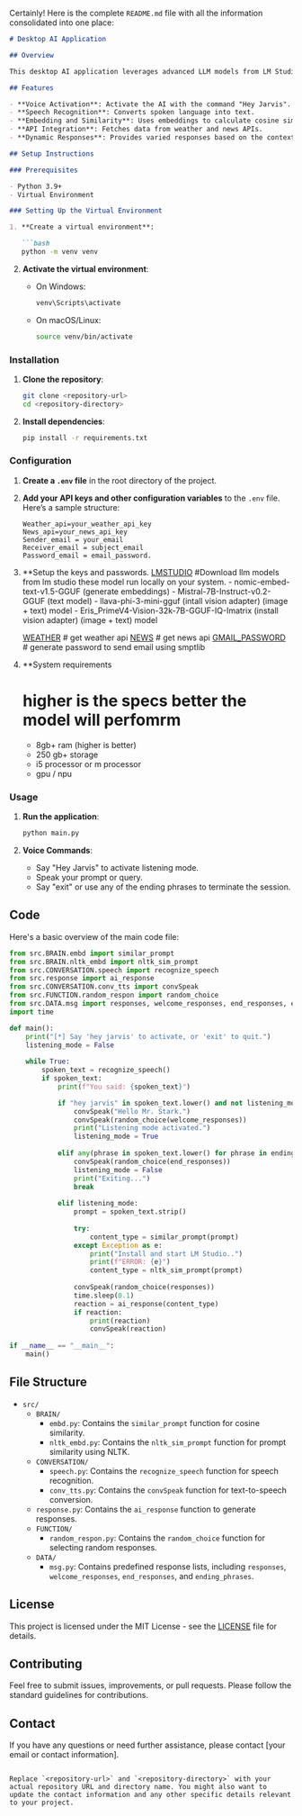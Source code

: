 Certainly! Here is the complete `README.md` file with all the information consolidated into one place:

```markdown
# Desktop AI Application

## Overview

This desktop AI application leverages advanced LLM models from LM Studio, along with various APIs for weather and news updates. It includes speech recognition capabilities, cosine similarity for prompt comparison, and a range of responses for interactive communication. The application is designed to be activated by voice commands and provides intelligent responses based on the context of the conversation.

## Features

- **Voice Activation**: Activate the AI with the command "Hey Jarvis".
- **Speech Recognition**: Converts spoken language into text.
- **Embedding and Similarity**: Uses embeddings to calculate cosine similarity between prompts and a list of predefined prompts.
- **API Integration**: Fetches data from weather and news APIs.
- **Dynamic Responses**: Provides varied responses based on the context of the conversation.

## Setup Instructions

### Prerequisites

- Python 3.9+ 
- Virtual Environment

### Setting Up the Virtual Environment

1. **Create a virtual environment**:

   ```bash
   python -m venv venv
   ```

2. **Activate the virtual environment**:

   - On Windows:

     ```bash
     venv\Scripts\activate
     ```

   - On macOS/Linux:

     ```bash
     source venv/bin/activate
     ```

### Installation

1. **Clone the repository**:

   ```bash
   git clone <repository-url>
   cd <repository-directory>
   ```

2. **Install dependencies**:

   ```bash
   pip install -r requirements.txt
   ```

### Configuration

1. **Create a `.env` file** in the root directory of the project.

2. **Add your API keys and other configuration variables** to the `.env` file. Here’s a sample structure:

   ```dotenv
   Weather_api=your_weather_api_key
   News_api=your_news_api_key
   Sender_email = your_email
   Receiver_email = subject_email
   Password_email = email_password.
   ```
3. **Setup the keys and passwords.
    [LMSTUDIO](https://lmstudio.ai)
       #Download llm models from lm studio these model run locally on your system.
         - nomic-embed-text-v1.5-GGUF (generate embeddings)
         - Mistral-7B-Instruct-v0.2-GGUF  (text model)
         - llava-phi-3-mini-gguf  (intall vision adapter)  (image + text) model
         - Eris_PrimeV4-Vision-32k-7B-GGUF-IQ-Imatrix  (install vision adapter) (image + text) model
   
    [WEATHER](https://rapidapi.com/weatherapi/api/weatherapi-com)
       # get weather api
    [NEWS](https://newsapi.org)
       # get news api 
    [GMAIL_PASSWORD](https://myaccount.google.com/apppasswords)
       # generate password to send email using smptlib
   
5. **System requirements
    # higher is the specs better the model will perfomrm 
    - 8gb+ ram (higher is better)
    - 250 gb+ storage 
    - i5 processor or m processor 
    - gpu / npu 
  
   
### Usage

1. **Run the application**:

   ```bash
   python main.py
   ```

2. **Voice Commands**:

   - Say "Hey Jarvis" to activate listening mode.
   - Speak your prompt or query.
   - Say "exit" or use any of the ending phrases to terminate the session.

## Code

Here's a basic overview of the main code file:

```python
from src.BRAIN.embd import similar_prompt
from src.BRAIN.nltk_embd import nltk_sim_prompt
from src.CONVERSATION.speech import recognize_speech
from src.response import ai_response
from src.CONVERSATION.conv_tts import convSpeak
from src.FUNCTION.random_respon import random_choice
from src.DATA.msg import responses, welcome_responses, end_responses, ending_phrases
import time

def main():
    print("[*] Say 'hey jarvis' to activate, or 'exit' to quit.")
    listening_mode = False
    
    while True:
        spoken_text = recognize_speech()
        if spoken_text:
            print(f"You said: {spoken_text}")

            if "hey jarvis" in spoken_text.lower() and not listening_mode:
                convSpeak("Hello Mr. Stark.")
                convSpeak(random_choice(welcome_responses))
                print("Listening mode activated.")
                listening_mode = True
            
            elif any(phrase in spoken_text.lower() for phrase in ending_phrases) and listening_mode:
                convSpeak(random_choice(end_responses))
                listening_mode = False
                print("Exiting...")
                break
            
            elif listening_mode:
                prompt = spoken_text.strip()
                
                try:
                    content_type = similar_prompt(prompt)
                except Exception as e:
                    print("Install and start LM Studio..")
                    print(f"ERROR: {e}")
                    content_type = nltk_sim_prompt(prompt)
                    
                convSpeak(random_choice(responses))
                time.sleep(0.1)
                reaction = ai_response(content_type)
                if reaction:
                    print(reaction)
                    convSpeak(reaction)
            
if __name__ == "__main__":
    main()
```

## File Structure

- `src/`
  - `BRAIN/`
    - `embd.py`: Contains the `similar_prompt` function for cosine similarity.
    - `nltk_embd.py`: Contains the `nltk_sim_prompt` function for prompt similarity using NLTK.
  - `CONVERSATION/`
    - `speech.py`: Contains the `recognize_speech` function for speech recognition.
    - `conv_tts.py`: Contains the `convSpeak` function for text-to-speech conversion.
  - `response.py`: Contains the `ai_response` function to generate responses.
  - `FUNCTION/`
    - `random_respon.py`: Contains the `random_choice` function for selecting random responses.
  - `DATA/`
    - `msg.py`: Contains predefined response lists, including `responses`, `welcome_responses`, `end_responses`, and `ending_phrases`.

## License

This project is licensed under the MIT License - see the [LICENSE](LICENSE) file for details.

## Contributing

Feel free to submit issues, improvements, or pull requests. Please follow the standard guidelines for contributions.

## Contact

If you have any questions or need further assistance, please contact [your email or contact information].
```

Replace `<repository-url>` and `<repository-directory>` with your actual repository URL and directory name. You might also want to update the contact information and any other specific details relevant to your project.
